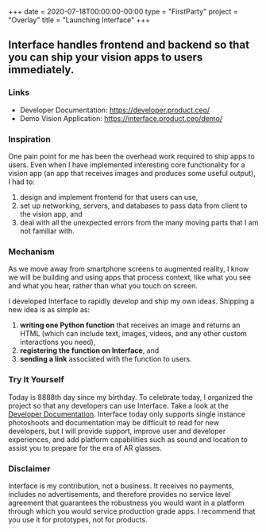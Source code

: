 +++
date = 2020-07-18T00:00:00-00:00
type = "FirstParty"
project = "Overlay"
title = "Launching Interface"
+++

## Interface handles frontend and backend so that you can ship your vision apps to users immediately. 
### Links 
* Developer Documentation: https://developer.product.ceo/ 
* Demo Vision Application: https://interface.product.ceo/demo/  

### Inspiration 
One pain point for me has been the overhead work required to ship apps to users. Even when I have implemented interesting core functionality for a vision app (an app that receives images and produces some useful output), I had to: 
1. design and implement frontend for that users can use,  
2. set up networking, servers, and databases to pass data from client to the vision app, and 
3. deal with all the unexpected errors from the many moving parts that I am not familiar with.  

### Mechanism 
As we move away from smartphone screens to augmented reality, I know we will be building and using apps that process context, like what you see and what you hear, rather than what you touch on screen. 

I developed Interface to rapidly develop and ship my own ideas. Shipping a new idea is as simple as: 
1. **writing one Python function** that receives an image and returns an HTML (which can include text, images, videos, and any other custom interactions you need),  
2. **registering the function on Interface**, and  
3. **sending a link** associated with the function to users.  

### Try It Yourself 
Today is 8888th day since my birthday. To celebrate today, I organized the project so that any developers can use Interface. Take a look at the [Developer Documentation](https://developer.product.ceo/). Interface today only supports single instance photoshoots and documentation may be difficult to read for new developers, but I will provide support, improve user and developer experiences, and add platform capabilities such as sound and location to assist you to prepare for the era of AR glasses.  

### Disclaimer 
Interface is my contribution, not a business. It receives no payments, includes no advertisements, and therefore provides no service level agreement that guarantees the robustness you would want in a platform through which you would service production grade apps. I recommend that you use it for prototypes, not for products. 